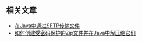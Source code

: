 ## 相关文章

+ [在Java中通过SFTP传输文件](docs/在Java中通过SFTP传输文件.md)
+ [如何创建受密码保护的Zip文件并在Java中解压缩它们](docs/如何创建受密码保护的Zip文件并在Java中解压缩它们.md)